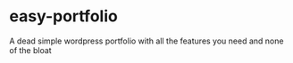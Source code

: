 easy-portfolio
==============

A dead simple wordpress portfolio with all the features you need and none of the bloat